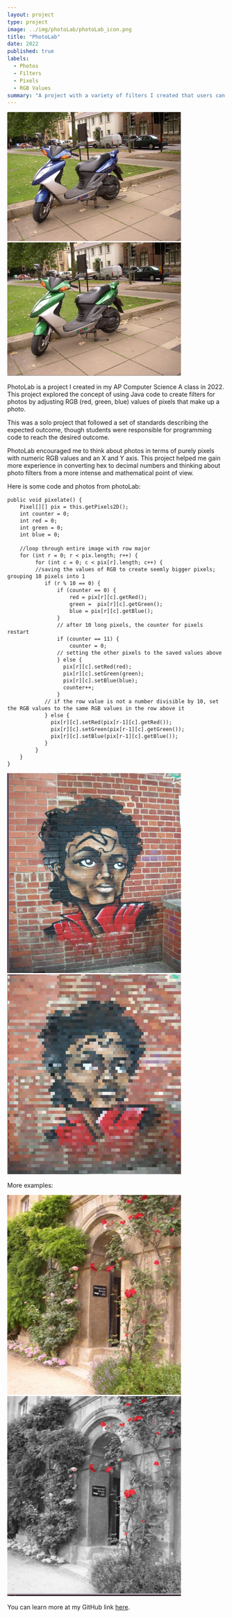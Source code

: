 ```yaml
---
layout: project
type: project
image: ../img/photoLab/photoLab_icon.png
title: "PhotoLab"
date: 2022
published: true
labels:
  - Photos
  - Filters
  - Pixels
  - RGB Values
summary: "A project with a variety of filters I created that users can apply to their photos."
---
```


<div class="text-center p-4">
  <img width="400" src="../img/photoLab/photoLab_1.png" class="img-thumbnail" >
  <img width="400" src="../img/photoLab/photoLab_2.png" class="img-thumbnail" >
</div>

PhotoLab is a project I created in my AP Computer Science A class in 2022. This project explored the concept of using Java code to create filters 
for photos by adjusting RGB (red, green, blue) values of pixels that make up a photo. 

This was a solo project that followed a set of standards describing the expected outcome, though students were responsible for 
programming code to reach the desired outcome.

PhotoLab encouraged me to think about photos in terms of purely pixels with numeric RGB values and an X and Y axis. This project
helped me gain more experience in converting hex to decimal numbers and thinking about photo filters from a more intense and mathematical 
point of view. 

Here is some code and photos from photoLab:

``` 
public void pixelate() {
    Pixel[][] pix = this.getPixels2D();
    int counter = 0;
    int red = 0;
    int green = 0;
    int blue = 0;

    //loop through entire image with row major
    for (int r = 0; r < pix.length; r++) {
         for (int c = 0; c < pix[r].length; c++) {
         //saving the values of RGB to create seemly bigger pixels; grouping 10 pixels into 1
            if (r % 10 == 0) {
                if (counter == 0) {
                    red = pix[r][c].getRed();
                    green =  pix[r][c].getGreen();
                    blue = pix[r][c].getBlue();
                }
                // after 10 long pixels, the counter for pixels restart
                if (counter == 11) {
                    counter = 0;
                // setting the other pixels to the saved values above
                } else {
                  pix[r][c].setRed(red);
                  pix[r][c].setGreen(green);
                  pix[r][c].setBlue(blue);
                  counter++;
                }
            // if the row value is not a number divisible by 10, set the RGB values to the same RGB values in the row above it
            } else {
              pix[r][c].setRed(pix[r-1][c].getRed());
              pix[r][c].setGreen(pix[r-1][c].getGreen());
              pix[r][c].setBlue(pix[r-1][c].getBlue());
            }
         }
    }
}
 ```
<img src= "../img/photoLab/photoLab_ex_3.png" width= "400" height="460">
<img src= "../img/photoLab/photoLab_ex_4.png" width= "400" height="460">

More examples:

<img src= "../img/photoLab/photoLab_ex_5.png" width= "400" height="460">
<img src= "../img/photoLab/photoLab_ex_6.png" width= "400" height="460">



You can learn more at my GitHub link [here](https://github.com/salina-t/photoLab).
